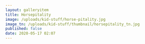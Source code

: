 ```yaml
---
layout: galleryitem
title: Horsepitality
image: /uploads/kid-stuff/horse-pitality.jpg
image_tn: /uploads/kid-stuff/thumbnail/horsepitality_tn.jpg
published: false
date: 2020-05-17 02:07
---
```

